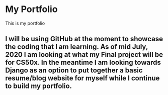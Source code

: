 # My Portfolio

This is my portfolio

## I will be using GitHub at the moment to showcase the coding that I am learning. As of mid July, 2020 I am looking at what my Final project will be for CS50x. In the meantime I am looking towards Django as an option to put together a basic resume/blog website for myself while I continue to build my portfolio.
